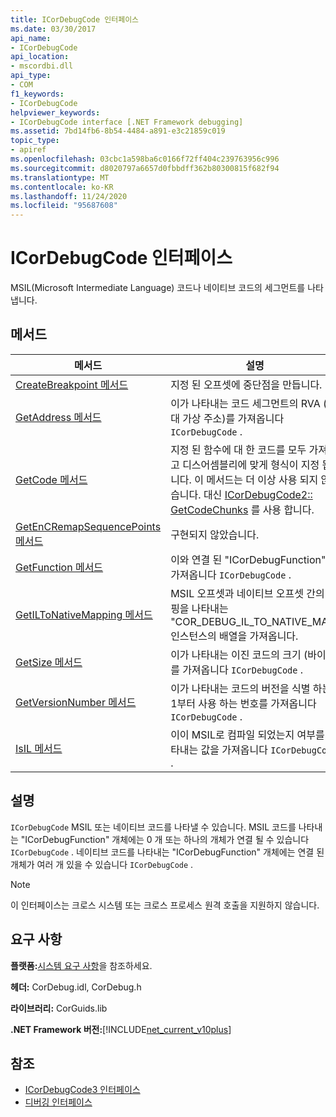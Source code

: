 ```yaml
---
title: ICorDebugCode 인터페이스
ms.date: 03/30/2017
api_name:
- ICorDebugCode
api_location:
- mscordbi.dll
api_type:
- COM
f1_keywords:
- ICorDebugCode
helpviewer_keywords:
- ICorDebugCode interface [.NET Framework debugging]
ms.assetid: 7bd14fb6-8b54-4484-a891-e3c21859c019
topic_type:
- apiref
ms.openlocfilehash: 03cbc1a598ba6c0166f72ff404c239763956c996
ms.sourcegitcommit: d8020797a6657d0fbbdff362b80300815f682f94
ms.translationtype: MT
ms.contentlocale: ko-KR
ms.lasthandoff: 11/24/2020
ms.locfileid: "95687608"
---
```

# <a name="icordebugcode-interface"></a>ICorDebugCode 인터페이스

MSIL(Microsoft Intermediate Language) 코드나 네이티브 코드의 세그먼트를 나타냅니다.  
  
## <a name="methods"></a>메서드  
  
|메서드|설명|  
|------------|-----------------|  
|[CreateBreakpoint 메서드](icordebugcode-createbreakpoint-method.md)|지정 된 오프셋에 중단점을 만듭니다.|  
|[GetAddress 메서드](icordebugcode-getaddress-method.md)|이가 나타내는 코드 세그먼트의 RVA (상대 가상 주소)를 가져옵니다 `ICorDebugCode` .|  
|[GetCode 메서드](icordebugcode-getcode-method.md)|지정 된 함수에 대 한 코드를 모두 가져오고 디스어셈블리에 맞게 형식이 지정 됩니다. 이 메서드는 더 이상 사용 되지 않습니다. 대신 [ICorDebugCode2:: GetCodeChunks](icordebugcode2-getcodechunks-method.md) 를 사용 합니다.|  
|[GetEnCRemapSequencePoints 메서드](icordebugcode-getencremapsequencepoints-method.md)|구현되지 않았습니다.|  
|[GetFunction 메서드](icordebugcode-getfunction-method.md)|이와 연결 된 "ICorDebugFunction"를 가져옵니다 `ICorDebugCode` .|  
|[GetILToNativeMapping 메서드](icordebugcode-getiltonativemapping-method.md)|MSIL 오프셋과 네이티브 오프셋 간의 매핑을 나타내는 "COR_DEBUG_IL_TO_NATIVE_MAP" 인스턴스의 배열을 가져옵니다.|  
|[GetSize 메서드](icordebugcode-getsize-method.md)|이가 나타내는 이진 코드의 크기 (바이트)를 가져옵니다 `ICorDebugCode` .|  
|[GetVersionNumber 메서드](icordebugcode-getversionnumber-method.md)|이가 나타내는 코드의 버전을 식별 하는 1부터 사용 하는 번호를 가져옵니다 `ICorDebugCode` .|  
|[IsIL 메서드](icordebugcode-isil-method.md)|이이 MSIL로 컴파일 되었는지 여부를 나타내는 값을 가져옵니다 `ICorDebugCode` .|  
  
## <a name="remarks"></a>설명  

 `ICorDebugCode` MSIL 또는 네이티브 코드를 나타낼 수 있습니다. MSIL 코드를 나타내는 "ICorDebugFunction" 개체에는 0 개 또는 하나의 개체가 연결 될 수 있습니다 `ICorDebugCode` . 네이티브 코드를 나타내는 "ICorDebugFunction" 개체에는 연결 된 개체가 여러 개 있을 수 있습니다 `ICorDebugCode` .  
  
> [!NOTE]
> 이 인터페이스는 크로스 시스템 또는 크로스 프로세스 원격 호출을 지원하지 않습니다.  
  
## <a name="requirements"></a>요구 사항  

 **플랫폼:**[시스템 요구 사항](../../get-started/system-requirements.md)을 참조하세요.  
  
 **헤더:** CorDebug.idl, CorDebug.h  
  
 **라이브러리:** CorGuids.lib  
  
 **.NET Framework 버전:**[!INCLUDE[net_current_v10plus](../../../../includes/net-current-v10plus-md.md)]  
  
## <a name="see-also"></a>참조

- [ICorDebugCode3 인터페이스](icordebugcode3-interface.md)
- [디버깅 인터페이스](debugging-interfaces.md)
